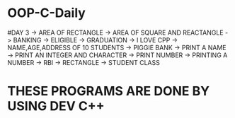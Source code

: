 # OOP-C-Daily
#DAY 3
-> AREA OF RECTANGLE
-> AREA OF SQUARE AND REACTANGLE
-> BANKING
-> ELIGIBLE
-> GRADUATION
-> I LOVE CPP
-> NAME,AGE,ADDRESS OF 10 STUDENTS
-> PIGGIE BANK
-> PRINT A NAME
-> PRINT AN INTEGER AND CHARACTER
-> PRINT NUMBER
-> PRINTING A NUMBER
-> RBI
-> RECTANGLE
-> STUDENT CLASS
# THESE PROGRAMS ARE DONE BY USING DEV C++

